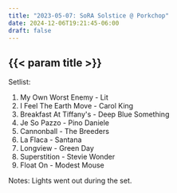 ```yaml
---
title: "2023-05-07: SoRA Solstice @ Porkchop"
date: 2024-12-06T19:21:45-06:00
draft: false
---
```


## {{< param title >}}

Setlist:
1. My Own Worst Enemy - Lit
2. I Feel The Earth Move - Carol King
3. Breakfast At Tiffany's - Deep Blue Something
4. Je So Pazzo - Pino Daniele
5. Cannonball - The Breeders
6. La Flaca - Santana
7. Longview - Green Day
8. Superstition - Stevie Wonder
9. Float On - Modest Mouse

Notes:
  Lights went out during the set.